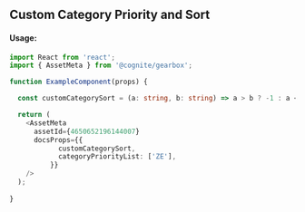 ## Custom Category Priority and Sort

<!-- STORY -->

#### Usage:

```typescript jsx
import React from 'react';
import { AssetMeta } from '@cognite/gearbox';

function ExampleComponent(props) {

  const customCategorySort = (a: string, b: string) => a > b ? -1 : a < b ? 1 : 0;

  return (
    <AssetMeta 
      assetId={4650652196144007}
      docsProps={{
            customCategorySort,
            categoryPriorityList: ['ZE'],
          }}
    />
  );
  
}
```
